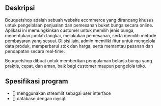 ## Deskripsi
Bouquetshop adalah sebuah website ecommerce yang dirancang khusus untuk pengelolaan penjualan dan pemesanan buket bunga secara online. Aplikasi ini memungkinkan customer untuk memilih jenis bunga, menentukan jumlah tangkai, melakukan pemesanan, serta memilih metode pembayaran yang sesuai. Di sisi lain, admin memiliki fitur untuk mengelola data produk, memperbarui stok dan harga, serta memantau pesanan dan pendapatan secara real-time.

Bouquetshop dibuat untuk memberikan pengalaman belanja bunga yang praktis, cepat, dan aman, baik bagi customer maupun pengelola toko.

## Spesifikasi program
- [] menggunakan streamlit sebagai user interface
- [] database dengan mysql
